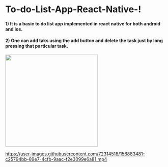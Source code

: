 # To-do-List-App-React-Native-!

#### 1) It is a basic to do list app implemented in react native for both android and ios.
#### 2) One can add taks using the add button and delete the task just by long pressing that particular task.


<img src="https://user-images.githubusercontent.com/72314518/156883473-4830f07a-c38d-4f72-899a-9fcabe17ca7a.jpeg" width="290">

https://user-images.githubusercontent.com/72314518/156883481-c25794bb-89e7-4cfb-9aac-f2e3099e6a81.mp4




